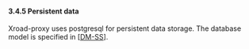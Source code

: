 #### 3.4.5 Persistent data

Xroad-proxy uses postgresql for persistent data storage. The database model is specified in \[[DM-SS](#Ref_DM-SS)\].